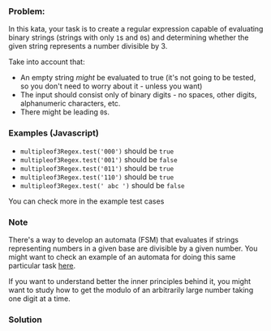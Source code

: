 ### Problem:
<p>In this kata, your task is to create a regular expression capable of evaluating binary strings (strings with only <code>1</code>s and <code>0</code>s) and determining whether the given string represents a number divisible by 3.</p>
<p>Take into account that:</p>
<ul>
<li>An empty string <em>might</em> be evaluated to true (it&apos;s not going to be tested, so you don&apos;t need to worry about it - unless you want)</li>
<li>The input should consist only of binary digits - no spaces, other digits, alphanumeric characters, etc.</li>
<li>There might be leading <code>0</code>s.</li>
</ul>
<h3 id="examples-javascript">Examples (Javascript)</h3>
<ul>
<li><code>multipleof3Regex.test(&apos;000&apos;)</code> should be <code>true</code></li>
<li><code>multipleof3Regex.test(&apos;001&apos;)</code> should be <code>false</code></li>
<li><code>multipleof3Regex.test(&apos;011&apos;)</code> should be <code>true</code></li>
<li><code>multipleof3Regex.test(&apos;110&apos;)</code> should be <code>true</code></li>
<li><code>multipleof3Regex.test(&apos; abc &apos;)</code> should be <code>false</code></li>
</ul>
<p>You can check more in the example test cases</p>
<h3 id="note">Note</h3>
<p>There&apos;s a way to develop an automata (FSM) that evaluates if strings representing numbers in a given base are divisible by a given number. You might want to check an example of an automata for doing this same particular task <a href="http://math.stackexchange.com/questions/140283/why-does-this-fsm-accept-binary-numbers-divisible-by-three" target="_blank">here</a>.</p>
<p>If you want to understand better the inner principles behind it, you might want to study how to get the modulo of an arbitrarily large number taking one digit at a time.</p>

### Solution